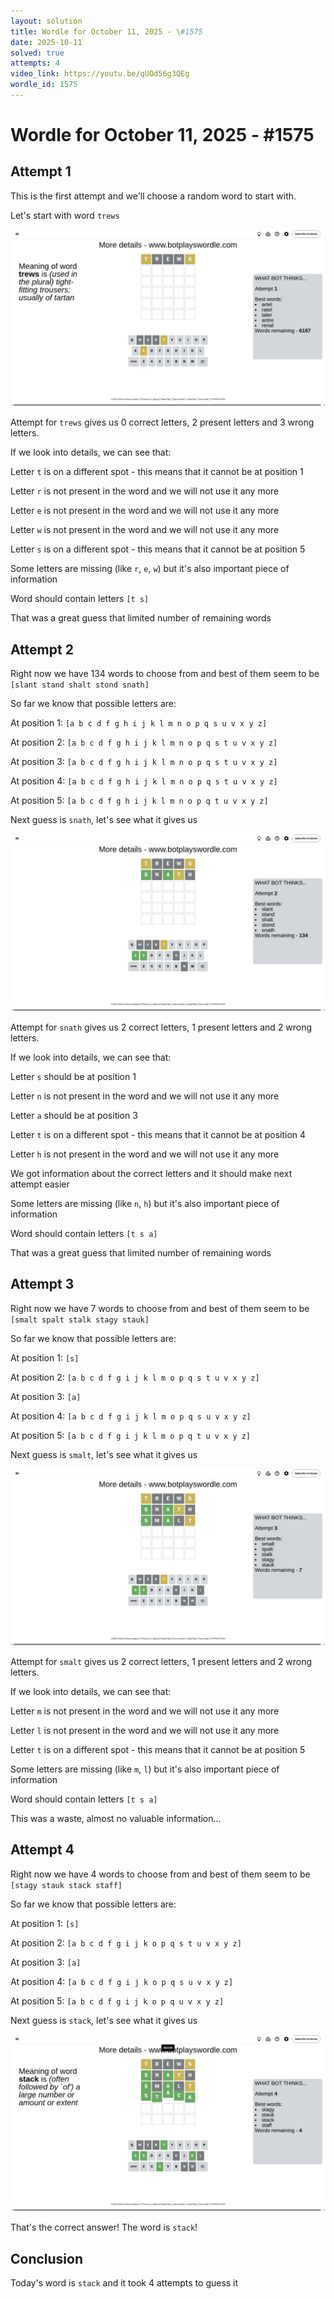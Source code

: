 ```yaml
---
layout: solution
title: Wordle for October 11, 2025 - \#1575
date: 2025-10-11
solved: true
attempts: 4
video_link: https://youtu.be/qUOd56g3QEg
wordle_id: 1575
---
```


# Wordle for October 11, 2025 - \#1575

## Attempt 1

This is the first attempt and we'll choose a random word to start with.

Let's start with word `trews`

![Attempt 1](2025-10-11/attempt-1.png)

Attempt for `trews` gives us 0 correct letters, 2 present letters and 3 wrong letters.

If we look into details, we can see that:

Letter `t` is on a different spot - this means that it cannot be at position 1

Letter `r` is not present in the word and we will not use it any more

Letter `e` is not present in the word and we will not use it any more

Letter `w` is not present in the word and we will not use it any more

Letter `s` is on a different spot - this means that it cannot be at position 5

Some letters are missing (like `r`, `e`, `w`) but it's also important piece of information

Word should contain letters `[t s]`

That was a great guess that limited number of remaining words



## Attempt 2

Right now we have 134 words to choose from and best of them seem to be `[slant stand shalt stond snath]`

So far we know that possible letters are:

At position 1: `[a b c d f g h i j k l m n o p q s u v x y z]`

At position 2: `[a b c d f g h i j k l m n o p q s t u v x y z]`

At position 3: `[a b c d f g h i j k l m n o p q s t u v x y z]`

At position 4: `[a b c d f g h i j k l m n o p q s t u v x y z]`

At position 5: `[a b c d f g h i j k l m n o p q t u v x y z]`

Next guess is `snath`, let's see what it gives us

![Attempt 2](2025-10-11/attempt-2.png)

Attempt for `snath` gives us 2 correct letters, 1 present letters and 2 wrong letters.

If we look into details, we can see that:

Letter `s` should be at position 1

Letter `n` is not present in the word and we will not use it any more

Letter `a` should be at position 3

Letter `t` is on a different spot - this means that it cannot be at position 4

Letter `h` is not present in the word and we will not use it any more

We got information about the correct letters and it should make next attempt easier

Some letters are missing (like `n`, `h`) but it's also important piece of information

Word should contain letters `[t s a]`

That was a great guess that limited number of remaining words



## Attempt 3

Right now we have 7 words to choose from and best of them seem to be `[smalt spalt stalk stagy stauk]`

So far we know that possible letters are:

At position 1: `[s]`

At position 2: `[a b c d f g i j k l m o p q s t u v x y z]`

At position 3: `[a]`

At position 4: `[a b c d f g i j k l m o p q s u v x y z]`

At position 5: `[a b c d f g i j k l m o p q t u v x y z]`

Next guess is `smalt`, let's see what it gives us

![Attempt 3](2025-10-11/attempt-3.png)

Attempt for `smalt` gives us 2 correct letters, 1 present letters and 2 wrong letters.

If we look into details, we can see that:

Letter `m` is not present in the word and we will not use it any more

Letter `l` is not present in the word and we will not use it any more

Letter `t` is on a different spot - this means that it cannot be at position 5

Some letters are missing (like `m`, `l`) but it's also important piece of information

Word should contain letters `[t s a]`

This was a waste, almost no valuable information...



## Attempt 4

Right now we have 4 words to choose from and best of them seem to be `[stagy stauk stack staff]`

So far we know that possible letters are:

At position 1: `[s]`

At position 2: `[a b c d f g i j k o p q s t u v x y z]`

At position 3: `[a]`

At position 4: `[a b c d f g i j k o p q s u v x y z]`

At position 5: `[a b c d f g i j k o p q u v x y z]`

Next guess is `stack`, let's see what it gives us

![Attempt 4](2025-10-11/attempt-4.png)

That's the correct answer! The word is `stack`!

## Conclusion

Today's word is `stack` and it took 4 attempts to guess it

